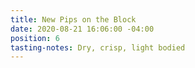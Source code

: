 ```yaml
---
title: New Pips on the Block
date: 2020-08-21 16:06:00 -04:00
position: 6
tasting-notes: Dry, crisp, light bodied
---
```


